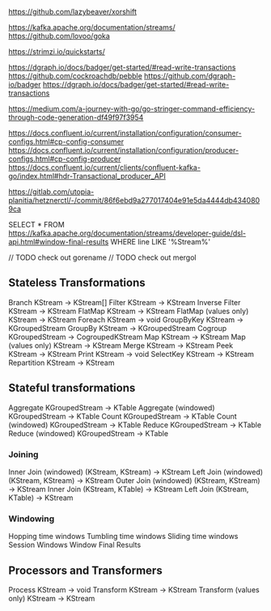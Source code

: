 
https://github.com/lazybeaver/xorshift

https://kafka.apache.org/documentation/streams/
https://github.com/lovoo/goka

https://strimzi.io/quickstarts/

https://dgraph.io/docs/badger/get-started/#read-write-transactions
https://github.com/cockroachdb/pebble
https://github.com/dgraph-io/badger
https://dgraph.io/docs/badger/get-started/#read-write-transactions

https://medium.com/a-journey-with-go/go-stringer-command-efficiency-through-code-generation-df49f97f3954

https://docs.confluent.io/current/installation/configuration/consumer-configs.html#cp-config-consumer
https://docs.confluent.io/current/installation/configuration/producer-configs.html#cp-config-producer
https://docs.confluent.io/current/clients/confluent-kafka-go/index.html#hdr-Transactional_producer_API

https://gitlab.com/utopia-planitia/hetznerctl/-/commit/86f6ebd9a277017404e91e5da4444db4340809ca


SELECT * FROM https://kafka.apache.org/documentation/streams/developer-guide/dsl-api.html#window-final-results WHERE line LIKE '%Stream%'

// TODO check out gorename
// TODO check out mergol

## Stateless Transformations

 Branch                  KStream → KStream[]
 Filter                  KStream → KStream
 Inverse Filter          KStream → KStream
 FlatMap                 KStream → KStream
 FlatMap (values only)   KStream → KStream
 Foreach                 KStream → void
GroupByKey              KStream → KGroupedStream
GroupBy                 KStream → KGroupedStream
Cogroup                 KGroupedStream → CogroupedKStream
 Map                     KStream → KStream
 Map (values only)       KStream → KStream
 Merge                   KStream → KStream
 Peek                    KStream → KStream
 Print                   KStream → void
 SelectKey               KStream → KStream
Repartition             KStream → KStream

## Stateful transformations

Aggregate                           KGroupedStream → KTable
Aggregate (windowed)                KGroupedStream → KTable
Count                               KGroupedStream → KTable
Count (windowed)                    KGroupedStream → KTable
Reduce                              KGroupedStream → KTable
Reduce (windowed)                   KGroupedStream → KTable

### Joining

Inner Join (windowed)               (KStream, KStream) → KStream
Left Join (windowed)                (KStream, KStream) → KStream
Outer Join (windowed)               (KStream, KStream) → KStream
Inner Join                          (KStream, KTable) → KStream
Left Join                           (KStream, KTable) → KStream

### Windowing

Hopping time windows
Tumbling time windows
Sliding time windows
Session Windows
Window Final Results

## Processors and Transformers

Process                 KStream -> void
Transform               KStream -> KStream
Transform (values only) KStream -> KStream

